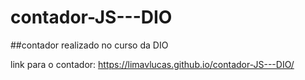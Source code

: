 # contador-JS---DIO

##contador realizado no curso da DIO

link para o contador: https://limavlucas.github.io/contador-JS---DIO/
